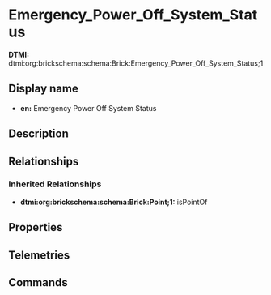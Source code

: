 # Emergency_Power_Off_System_Status
**DTMI:** dtmi:org:brickschema:schema:Brick:Emergency_Power_Off_System_Status;1
## Display name
- **en:** Emergency Power Off System Status
## Description
## Relationships
### Inherited Relationships
* **dtmi:org:brickschema:schema:Brick:Point;1:** isPointOf
## Properties
## Telemetries
## Commands
